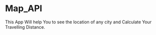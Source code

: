 # Map_API

This App Will help You to see the location of any city and Calculate Your Travelling Distance.
